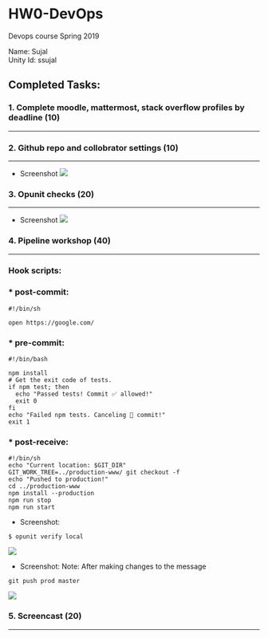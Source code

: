 # HW0-DevOps
Devops course Spring 2019

Name: Sujal\
Unity Id: ssujal

## Completed Tasks:
### 1. Complete moodle, mattermost, stack overflow profiles by deadline (10)
---
### 2. Github repo and collobrator settings (10)
---
* Screenshot
![](../master/Screenshots/Collaborators.png)
### 3. Opunit checks (20)
---
* Screenshot
![](../master/Screenshots/Opunit_check.png)
### 4. Pipeline workshop (40)
---
### Hook scripts:
### * post-commit:
```shell
#!/bin/sh

open https://google.com/
```
### * pre-commit:
```shell
#!/bin/bash

npm install
# Get the exit code of tests.
if npm test; then
  echo "Passed tests! Commit ✅ allowed!"
  exit 0
fi
echo "Failed npm tests. Canceling 🚫 commit!"
exit 1
```
### * post-receive:
```shell
#!/bin/sh
echo "Current location: $GIT_DIR"
GIT_WORK_TREE=../production-www/ git checkout -f
echo "Pushed to production!"
cd ../production-www
npm install --production
npm run stop
npm run start
```
* Screenshot:
```shell
$ opunit verify local
```
![](../master/Screenshots/Pipeline_Opunit_Checks.png)
* Screenshot: 
Note: After making changes to the message
```shell
git push prod master
```
![](../master/Screenshots/Pipeline_workshop.png)
### 5. Screencast (20)
---
